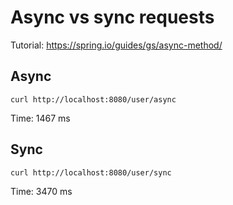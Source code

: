 # Async vs sync requests

Tutorial: https://spring.io/guides/gs/async-method/

## Async

```shell
curl http://localhost:8080/user/async
```

Time: 1467 ms

## Sync

```shell
curl http://localhost:8080/user/sync
```

Time: 3470 ms
